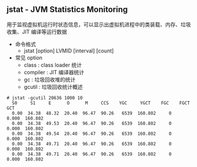 ## jstat - JVM Statistics Monitoring

用于监视虚拟机运行时状态信息，可以显示出虚拟机进程中的类装载、内存、垃圾收集、JIT 编译等运行数据

* 命令格式
    * jstat [option] LVMID [interval] [count]
* 常见 option
    * class : class loader 统计
    * compiler : JIT 编译器统计
    * gc : 垃圾回收堆的统计
    * gcutil : 垃圾回收统计概述

```
# jstat -gcutil 20636 1000 10
  S0     S1     E      O      M     CCS    YGC     YGCT    FGC    FGCT     GCT   
  0.00  34.38  48.32  20.40  96.47  90.26   6539  160.802     0    0.000  160.802
  0.00  34.38  49.53  20.40  96.47  90.26   6539  160.802     0    0.000  160.802
  0.00  34.38  49.54  20.40  96.47  90.26   6539  160.802     0    0.000  160.802
  0.00  34.38  49.71  20.40  96.47  90.26   6539  160.802     0    0.000  160.802
  0.00  34.38  49.71  20.40  96.47  90.26   6539  160.802     0    0.000  160.802
```